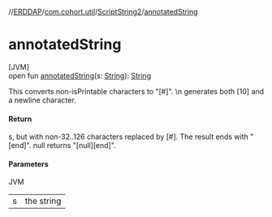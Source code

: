 //[ERDDAP](../../../index.md)/[com.cohort.util](../index.md)/[ScriptString2](index.md)/[annotatedString](annotated-string.md)

# annotatedString

[JVM]\
open fun [annotatedString](annotated-string.md)(s: [String](https://docs.oracle.com/en/java/javase/21/docs/api/java.base/java/lang/String.html)): [String](https://docs.oracle.com/en/java/javase/21/docs/api/java.base/java/lang/String.html)

This converts non-isPrintable characters to &quot;[#]&quot;. \\n generates both [10] and a newline character.

#### Return

s, but with non-32..126 characters replaced by [#]. The result ends with &quot;[end]&quot;. null returns &quot;[null][end]&quot;.

#### Parameters

JVM

| | |
|---|---|
| s | the string |